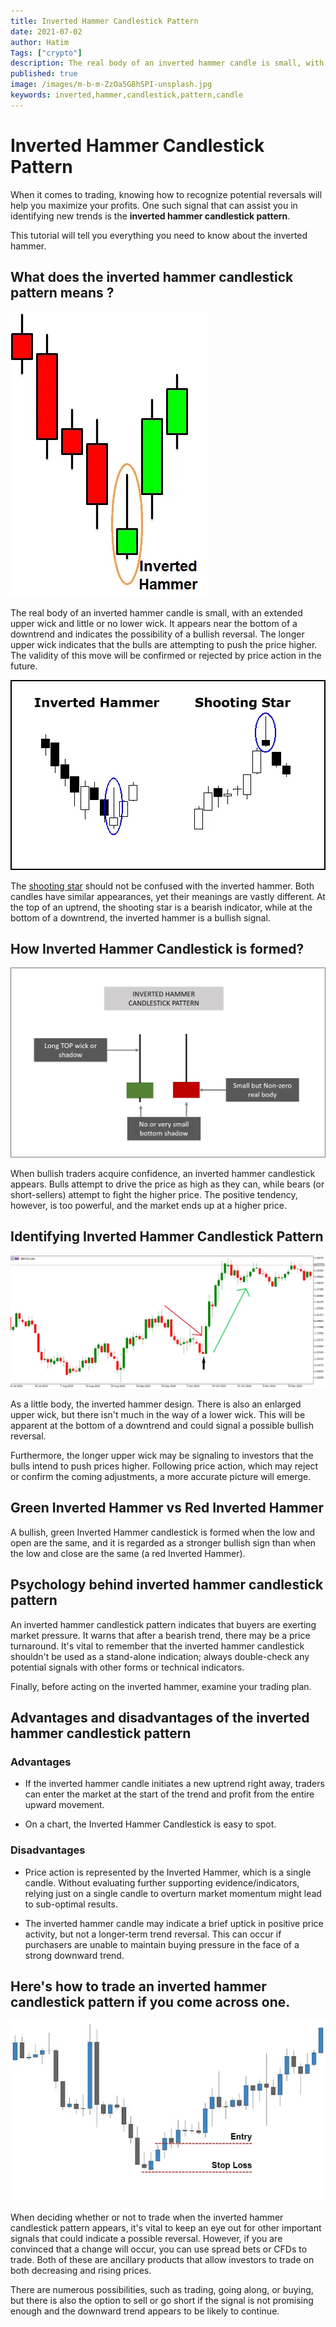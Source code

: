 ```yaml
---
title: Inverted Hammer Candlestick Pattern
date: 2021-07-02
author: Hatim
Tags: ["crypto"]
description: The real body of an inverted hammer candle is small, with an extended upper wick and little or no lower wick. It appears near the bottom of a downtrend and indicates the possibility of a bullish reversal. The validity of this move will be confirmed or rejected by price action in the future.
published: true
image: /images/m-b-m-ZzOa5G8hSPI-unsplash.jpg
keywords: inverted,hammer,candlestick,pattern,candle
---
```


# Inverted Hammer Candlestick Pattern

When it comes to trading, knowing how to recognize potential reversals will help you maximize your profits. One such signal that can assist you in identifying new trends is the **inverted hammer candlestick pattern**.

This tutorial will tell you everything you need to know about the inverted hammer.

## What does the inverted hammer candlestick pattern means ?

![Inverted Hammer](./inverted-hammer.webp "Image Source hitandruncandlestick")

The real body of an inverted hammer candle is small, with an extended upper wick and little or no lower wick. It appears near the bottom of a downtrend and indicates the possibility of a bullish reversal. The longer upper wick indicates that the bulls are attempting to push the price higher. The validity of this move will be confirmed or rejected by price action in the future.

![Inverted Hammer and Shooting Star](./inverted-shooting-star.webp)

The [shooting star](https://anothertechs.com/crypto/shooting-star/) should not be confused with the inverted hammer.
Both candles have similar appearances, yet their meanings are vastly different. At the top of an uptrend, the shooting star is a bearish indicator, while at the bottom of a downtrend, the inverted hammer is a bullish signal.

## How Inverted Hammer Candlestick is formed?

![Inverted Hammer Candlestick](./inverted-candles.webp "Image Source thetradingresource")

When bullish traders acquire confidence, an inverted hammer candlestick appears. Bulls attempt to drive the price as high as they can, while bears (or short-sellers) attempt to fight the higher price.
The positive tendency, however, is too powerful, and the market ends up at a higher price.

## Identifying Inverted Hammer Candlestick Pattern

![Identifying Inverted Hammer](./identifying-inverted-hammer.webp "Image Source fxdayjob")

As a little body, the inverted hammer design. There is also an enlarged upper wick, but there isn't much in the way of a lower wick. This will be apparent at the bottom of a downtrend and could signal a possible bullish reversal.

Furthermore, the longer upper wick may be signaling to investors that the bulls intend to push prices higher. Following price action, which may reject or confirm the coming adjustments, a more accurate picture will emerge.

## Green Inverted Hammer vs Red Inverted Hammer

A bullish, green Inverted Hammer candlestick is formed when the low and open are the same, and it is regarded as a stronger bullish sign than when the low and close are the same (a red Inverted Hammer).

## Psychology behind inverted hammer candlestick pattern

An inverted hammer candlestick pattern indicates that buyers are exerting market pressure.
It warns that after a bearish trend, there may be a price turnaround.
It's vital to remember that the inverted hammer candlestick shouldn't be used as a stand-alone indication; always double-check any potential signals with other forms or technical indicators.

Finally, before acting on the inverted hammer, examine your trading plan.

## Advantages and disadvantages of the inverted hammer candlestick pattern

### Advantages

- If the inverted hammer candle initiates a new uptrend right away, traders can enter the market at the start of the trend and profit from the entire upward movement.

- On a chart, the Inverted Hammer Candlestick is easy to spot.

### Disadvantages

- Price action is represented by the Inverted Hammer, which is a single candle. Without evaluating further supporting evidence/indicators, relying just on a single candle to overturn market momentum might lead to sub-optimal results.

- The inverted hammer candle may indicate a brief uptick in positive price activity, but not a longer-term trend reversal. This can occur if purchasers are unable to maintain buying pressure in the face of a strong downward trend.

## Here's how to trade an inverted hammer candlestick pattern if you come across one.

![Trading Iverted Hammer](./trading-in-inverted-hammer.webp "Image Source fxdayjob")

When deciding whether or not to trade when the inverted hammer candlestick pattern appears, it's vital to keep an eye out for other important signals that could indicate a possible reversal. However, if you are convinced that a change will occur, you can use spread bets or CFDs to trade. Both of these are ancillary products that allow investors to trade on both decreasing and rising prices.

There are numerous possibilities, such as trading, going along, or buying, but there is also the option to sell or go short if the signal is not promising enough and the downward trend appears to be likely to continue.

